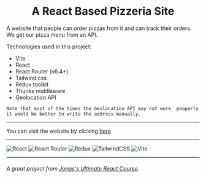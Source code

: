 <h1 align="center">A React Based Pizzeria Site</h1>


A website that people can order pizzas from it and can track their orders. We get our pizza menu from an API.

Technologies used in this project:
- Vite
- React
- React Router (v6.4+)
- Tailwind css
- Redux toolkit
- Thunks middleware
- Geolocation API

`Note that most of the times the Geolocation API may not work  peoperly it would be better to write the address manually.`

---

You can visit the website by clicking [here](https://tiny-figolla-88e045.netlify.app/)

---

![React](https://img.shields.io/badge/react-%2320232a.svg?style=for-the-badge&logo=react&logoColor=%2361DAFB) ![React Router](https://img.shields.io/badge/React_Router-CA4245?style=for-the-badge&logo=react-router&logoColor=white) ![Redux](https://img.shields.io/badge/redux-%23593d88.svg?style=for-the-badge&logo=redux&logoColor=white) ![TailwindCSS](https://img.shields.io/badge/tailwindcss-%2338B2AC.svg?style=for-the-badge&logo=tailwind-css&logoColor=white) ![Vite](https://img.shields.io/badge/vite-%23646CFF.svg?style=for-the-badge&logo=vite&logoColor=white)

---

###### A great project from [Jonas's Ultimate React Course](https://www.udemy.com/course/the-ultimate-react-course/).